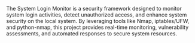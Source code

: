 The System Login Monitor is a security framework designed to monitor system login activities, detect unauthorized access, and enhance system security on the local system. By leveraging tools like Nmap, iptables/UFW, and python-nmap, this project provides real-time monitoring, vulnerability assessments, and automated responses to secure system resources.

